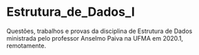 # Estrutura_de_Dados_I
Questões, trabalhos e provas da disciplina de Estrutura de Dados ministrada pelo professor Anselmo Paiva na UFMA em 2020.1, remotamente.
